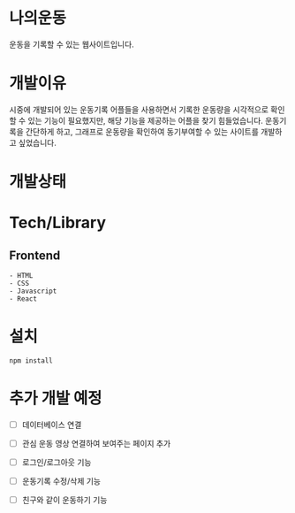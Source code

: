 # 나의운동

운동을 기록할 수 있는 웹사이트입니다.

# 개발이유

시중에 개발되어 있는 운동기록 어플들을 사용하면서 기록한 운동량을 시각적으로 확인할 수 있는 기능이 필요했지만,
해당 기능을 제공하는 어플을 찾기 힘들었습니다.
운동기록을 간단하게 하고, 그래프로 운동량을 확인하여 동기부여할 수 있는 사이트를 개발하고 싶었습니다.

# 개발상태


# Tech/Library
## Frontend

```
- HTML
- CSS
- Javascript
- React
```

# 설치

```
npm install
```

# 추가 개발 예정
- [ ] 데이터베이스 연결
- [ ] 관심 운동 영상 연결하여 보여주는 페이지 추가
- [ ] 로그인/로그아웃 기능
- [ ] 운동기록 수정/삭제 기능
- [ ] 친구와 같이 운동하기 기능





